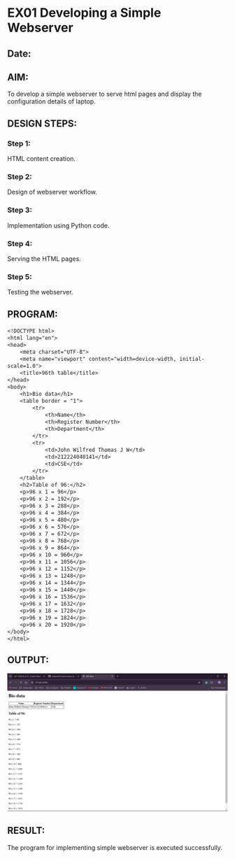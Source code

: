  
# EX01 Developing a Simple Webserver
## Date:

## AIM:
To develop a simple webserver to serve html pages and display the configuration details of laptop.

## DESIGN STEPS:
### Step 1: 
HTML content creation.

### Step 2:
Design of webserver workflow.

### Step 3:
Implementation using Python code.

### Step 4:
Serving the HTML pages.

### Step 5:
Testing the webserver.

## PROGRAM:

``` 
<!DOCTYPE html>
<html lang="en">
<head>
    <meta charset="UTF-8">
    <meta name="viewport" content="width=device-width, initial-scale=1.0">
    <title>96th table</title>
</head>
<body>
    <h1>Bio data</h1>
    <table border = "1">
        <tr>
            <th>Name</th>
            <th>Register Number</th>
            <th>Department</th>
        </tr>
        <tr>
            <td>John Wilfred Thomas J W</td>
            <td>212224040141</td>
            <td>CSE</td>
        </tr>
    </table>
    <h2>Table of 96:</h2>
    <p>96 x 1 = 96</p>
    <p>96 x 2 = 192</p>
    <p>96 x 3 = 288</p>
    <p>96 x 4 = 384</p>
    <p>96 x 5 = 480</p>
    <p>96 x 6 = 576</p>
    <p>96 x 7 = 672</p>
    <p>96 x 8 = 768</p>
    <p>96 x 9 = 864</p>
    <p>96 x 10 = 960</p>
    <p>96 x 11 = 1056</p>
    <p>96 x 12 = 1152</p>
    <p>96 x 13 = 1248</p>
    <p>96 x 14 = 1344</p>
    <p>96 x 15 = 1440</p>
    <p>96 x 16 = 1536</p>
    <p>96 x 17 = 1632</p>
    <p>96 x 18 = 1728</p>
    <p>96 x 19 = 1824</p>
    <p>96 x 20 = 1920</p>
</body>
</html>
```

## OUTPUT:
![Output](static/Screenshot%20(2).png)

## RESULT:
The program for implementing simple webserver is executed successfully.
